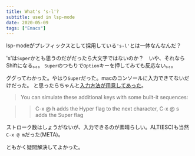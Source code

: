 ```yaml
---
title: What's 's-l'?
subtitle: used in lsp-mode
date: 2020-05-09
tags: ["Emacs"]
---
```

lsp-modeがプレフィックスとして採用している`'s-l'`とは一体なんなんだ？

's'は`Super`かとも思うのだがだったら大文字ではないのか？　いや、それならShiftになる。。。
`Super`のつもりで`Option`キーを押してみても反応ない。。。

ググってわかった。やはり`Super`だった。macのコンソールに入力できてないだけだった。
と思ったらちゃんと[入力方法が用意してあった](https://emacs.stackexchange.com/questions/55199/what-are-these-prefix-commands-that-start-with-s-l)。

> You can simulate these additional keys with some built-it sequences:

>> C-x @ h adds the Hyper flag to the next character, C-x @ s adds the Super flag

ストローク数はしょうがないが、入力できるのが素晴らしい。ALT(ESC)も当然`C-x @ m`だった(META)。

ともかく疑問解決してよかった。


